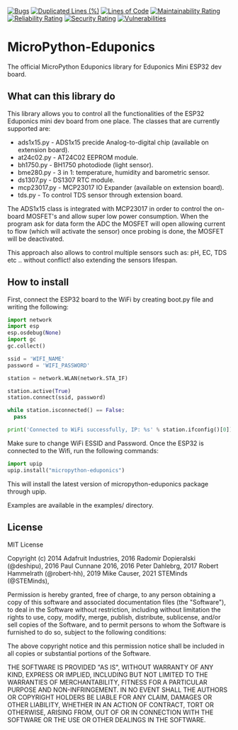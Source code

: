 [![Bugs](https://sonarcloud.io/api/project_badges/measure?project=STEMinds_micropython-eduponics&metric=bugs)](https://sonarcloud.io/dashboard?id=STEMinds_micropython-eduponics)
[![Duplicated Lines (%)](https://sonarcloud.io/api/project_badges/measure?project=STEMinds_micropython-eduponics&metric=duplicated_lines_density)](https://sonarcloud.io/dashboard?id=STEMinds_micropython-eduponics)
[![Lines of Code](https://sonarcloud.io/api/project_badges/measure?project=STEMinds_micropython-eduponics&metric=ncloc)](https://sonarcloud.io/dashboard?id=STEMinds_micropython-eduponics)
[![Maintainability Rating](https://sonarcloud.io/api/project_badges/measure?project=STEMinds_micropython-eduponics&metric=sqale_rating)](https://sonarcloud.io/dashboard?id=STEMinds_micropython-eduponics)
[![Reliability Rating](https://sonarcloud.io/api/project_badges/measure?project=STEMinds_micropython-eduponics&metric=reliability_rating)](https://sonarcloud.io/dashboard?id=STEMinds_micropython-eduponics)
[![Security Rating](https://sonarcloud.io/api/project_badges/measure?project=STEMinds_micropython-eduponics&metric=security_rating)](https://sonarcloud.io/dashboard?id=STEMinds_micropython-eduponics)
[![Vulnerabilities](https://sonarcloud.io/api/project_badges/measure?project=STEMinds_micropython-eduponics&metric=vulnerabilities)](https://sonarcloud.io/dashboard?id=STEMinds_micropython-eduponics)

# MicroPython-Eduponics

The official MicroPython Eduponics library for Eduponics Mini ESP32 dev board.

## What can this library do

This library allows you to control all the functionalities of the ESP32 Eduponics mini dev board from one place.
The classes that are currently supported are:

- ads1x15.py - ADS1x15 precide Analog-to-digital chip (available on extension board).
- at24c02.py - AT24C02 EEPROM module.
- bh1750.py - BH1750 photodiode (light sensor).
- bme280.py - 3 in 1: temperature, humidity and barometric sensor.
- ds1307.py - DS1307 RTC module.
- mcp23017.py - MCP23017 IO Expander (available on extension board).
- tds.py - To control TDS sensor through extension board.

The ADS1x15 class is integrated with MCP23017 in order to control the on-board MOSFET's and allow super low power consumption.
When the program ask for data form the ADC the MOSFET will open allowing current to flow (which will activate the sensor) once probing is done, the MOSFET will be deactivated.

This approach also allows to control multiple sensors such as: pH, EC, TDS etc .. without conflict! also extending the sensors lifespan.

## How to install

First, connect the ESP32 board to the WiFi by creating boot.py file and writing the following:

```python
import network
import esp
esp.osdebug(None)
import gc
gc.collect()

ssid = 'WIFI_NAME'
password = 'WIFI_PASSWORD'

station = network.WLAN(network.STA_IF)

station.active(True)
station.connect(ssid, password)

while station.isconnected() == False:
  pass

print('Connected to WiFi successfully, IP: %s' % station.ifconfig()[0])
```

Make sure to change WiFi ESSID and Password. Once the ESP32 is connected to the Wifi, run the following commands:

```python
import upip
upip.install("micropython-eduponics")
```

This will install the latest version of micropython-eduponics package through upip.

Examples are available in the examples/ directory.

## License

MIT License

Copyright (c) 2014 Adafruit Industries,
              2016 Radomir Dopieralski (@deshipu),
              2016 Paul Cunnane 2016,
              2016 Peter Dahlebrg,
              2017 Robert Hammelrath (@robert-hh),
              2019 Mike Causer,
              2021 STEMinds (@STEMinds),

Permission is hereby granted, free of charge, to any person obtaining a copy
of this software and associated documentation files (the "Software"), to deal
in the Software without restriction, including without limitation the rights
to use, copy, modify, merge, publish, distribute, sublicense, and/or sell
copies of the Software, and to permit persons to whom the Software is
furnished to do so, subject to the following conditions:

The above copyright notice and this permission notice shall be included in all
copies or substantial portions of the Software.

THE SOFTWARE IS PROVIDED "AS IS", WITHOUT WARRANTY OF ANY KIND, EXPRESS OR
IMPLIED, INCLUDING BUT NOT LIMITED TO THE WARRANTIES OF MERCHANTABILITY,
FITNESS FOR A PARTICULAR PURPOSE AND NON-INFRINGEMENT. IN NO EVENT SHALL THE
AUTHORS OR COPYRIGHT HOLDERS BE LIABLE FOR ANY CLAIM, DAMAGES OR OTHER
LIABILITY, WHETHER IN AN ACTION OF CONTRACT, TORT OR OTHERWISE, ARISING FROM,
OUT OF OR IN CONNECTION WITH THE SOFTWARE OR THE USE OR OTHER DEALINGS IN THE
SOFTWARE.
